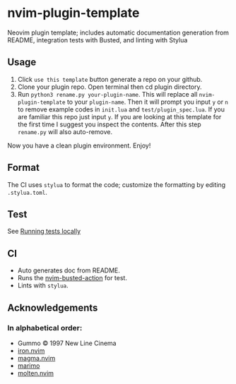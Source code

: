# nvim-plugin-template

Neovim plugin template; includes automatic documentation generation from README,
integration tests with Busted, and linting with Stylua

## Usage

1. Click `use this template` button generate a repo on your github.
2. Clone your plugin repo. Open terminal then cd plugin directory.
3. Run `python3 rename.py your-plugin-name`. This will replace all
   `nvim-plugin-template` to your `plugin-name`. Then it will prompt you input `y`
   or `n` to remove example codes in `init.lua` and `test/plugin_spec.lua`. If you
   are familiar this repo just input `y`. If you are looking at this template for
   the first time I suggest you inspect the contents. After this step `rename.py`
   will also auto-remove.

Now you have a clean plugin environment. Enjoy!

## Format

The CI uses `stylua` to format the code; customize the formatting by editing
`.stylua.toml`.

## Test

See
[Running tests locally](https://github.com/nvim-neorocks/nvim-busted-action?tab=readme-ov-file#running-tests-locally)

## CI

- Auto generates doc from README.
- Runs the
  [nvim-busted-action](https://github.com/nvim-neorocks/nvim-busted-action) for
  test.
- Lints with `stylua`.

## Acknowledgements

### In alphabetical order:

- Gummo © 1997 New Line Cinema
- [iron.nvim](https://github.com/Vigemus/iron.nvim)
- [magma.nvim](https://github.com/dccsillag/magma-nvim)
- [marimo](https://marimo.io/)
- [molten.nvim](https://github.com/benlubas/molten-nvim)
